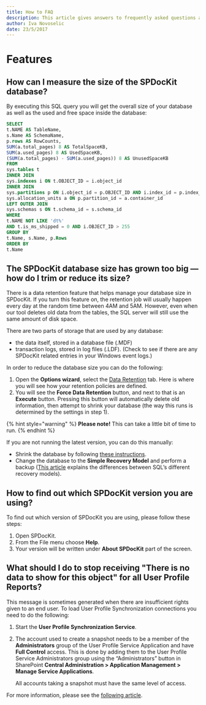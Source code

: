 ```yaml
---
title: How to FAQ
description: This article gives answers to frequently asked questions about SPDocKit usage.
author: Iva Novoselic
date: 23/5/2017
---
```


# Features

## How can I measure the size of the SPDocKit database?

By executing this SQL query you will get the overall size of your database as well as the used and free space inside the database:

```sql
SELECT
t.NAME AS TableName,
s.Name AS SchemaName,
p.rows AS RowCounts,
SUM(a.total_pages) 8 AS TotalSpaceKB,
SUM(a.used_pages) 8 AS UsedSpaceKB,
(SUM(a.total_pages) - SUM(a.used_pages)) 8 AS UnusedSpaceKB
FROM
sys.tables t
INNER JOIN
sys.indexes i ON t.OBJECT_ID = i.object_id
INNER JOIN
sys.partitions p ON i.object_id = p.OBJECT_ID AND i.index_id = p.index_id INNER JOIN
sys.allocation_units a ON p.partition_id = a.container_id
LEFT OUTER JOIN
sys.schemas s ON t.schema_id = s.schema_id
WHERE
t.NAME NOT LIKE 'dt%'
AND t.is_ms_shipped = 0 AND i.OBJECT_ID > 255
GROUP BY
t.Name, s.Name, p.Rows
ORDER BY
t.Name
```

## The SPDocKit database size has grown too big — how do I trim or reduce its size?

There is a data retention feature that helps manage your database size in SPDocKit. If you turn this feature on, the retention job will usually happen every day at the random time between 4AM and 5AM. However, even when our tool deletes old data from the tables, the SQL server will still use the same amount of disk space.

There are two parts of storage that are used by any database:

* the data itself, stored in a database file \(.MDF\)
* transaction logs, stored in log files \(.LDF\). \(Check to see if there are any SPDocKit related entries in your Windows event logs.\)

In order to reduce the database size you can do the following:

1. Open the **Options wizard**, select the [Data Retention](../configure-and-extend-spdockit/options-wizard.md#data-retention) tab. Here is where you will see how your retention policies are defined.
2. You will see the **Force Data Retention** button, and next to that is an **Execute** button. Pressing this button will automatically delete old information, then attempt to shrink your database \(the way this runs is determined by the settings in step 1\).

{% hint style="warning" %}
**Please note!** This can take a little bit of time to run.
{% endhint %}

If you are not running the latest version, you can do this manually:

* Shrink the database by following [these instructions](http://msdn.microsoft.com/en-us/library/ms189035.aspx).
* Change the database to the **Simple Recovery Model** and perform a backup \([This article](http://msdn.microsoft.com/en-us/library/ms189275.aspx) explains the differences between SQL’s different recovery models\).  

## How to find out which SPDocKit version you are using?

To find out which version of SPDocKit you are using, please follow these steps:

1. Open SPDocKit.
2. From the File menu choose **Help**. 
3. Your version will be written under **About SPDocKit** part of the screen.

## What should I do to stop receiving "There is no data to show for this object" for all User Profile Reports?

This message is sometimes generated when there are insufficient rights given to an end user. To load User Profile Synchronization connections you need to do the following:

1. Start the **User Profile Synchronization Service**.
2. The account used to create a snapshot needs to be a member of the **Administrators** group of the User Profile Service Application and have **Full Control** access. This is done by adding them to the User Profile Service Administrators group using the “Administrators” button in SharePoint **Central Administration &gt; Application Management &gt; Manage Service Applications**.

   All accounts taking a snapshot must have the same level of access.

For more information, please see the [following article](../requirements/service-app-perm-requirements.md).

